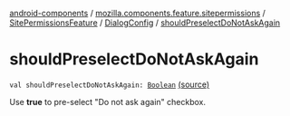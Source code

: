 [android-components](../../../index.md) / [mozilla.components.feature.sitepermissions](../../index.md) / [SitePermissionsFeature](../index.md) / [DialogConfig](index.md) / [shouldPreselectDoNotAskAgain](./should-preselect-do-not-ask-again.md)

# shouldPreselectDoNotAskAgain

`val shouldPreselectDoNotAskAgain: `[`Boolean`](https://kotlinlang.org/api/latest/jvm/stdlib/kotlin/-boolean/index.html) [(source)](https://github.com/mozilla-mobile/android-components/blob/master/components/feature/sitepermissions/src/main/java/mozilla/components/feature/sitepermissions/SitePermissionsFeature.kt#L494)

Use **true** to pre-select "Do not ask again" checkbox.

